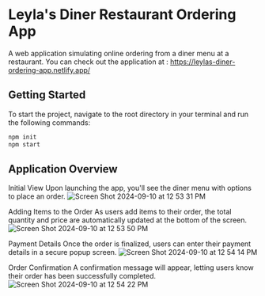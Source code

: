 # Leyla's Diner Restaurant Ordering App

A web application simulating online ordering from a diner menu at a restaurant. You can check out the application at : https://leylas-diner-ordering-app.netlify.app/ 

## Getting Started

To start the project, navigate to the root directory in your terminal and run the following commands:

```bash
npm init
npm start
```

## Application Overview
Initial View
Upon launching the app, you'll see the diner menu with options to place an order.
![Screen Shot 2024-09-10 at 12 53 31 PM](https://github.com/user-attachments/assets/e4c513da-f751-4040-9294-e5ddea0afdb5)

Adding Items to the Order
As users add items to their order, the total quantity and price are automatically updated at the bottom of the screen.
![Screen Shot 2024-09-10 at 12 53 50 PM](https://github.com/user-attachments/assets/c103ccdc-e5ad-4bb1-a7a9-7dc4f0a03c36)

Payment Details
Once the order is finalized, users can enter their payment details in a secure popup screen.
![Screen Shot 2024-09-10 at 12 54 14 PM](https://github.com/user-attachments/assets/35ee7ebb-a9ce-4c00-bdda-71164e5e745c)


Order Confirmation
A confirmation message will appear, letting users know their order has been successfully completed.
![Screen Shot 2024-09-10 at 12 54 22 PM](https://github.com/user-attachments/assets/202ae973-7e0e-458c-ab11-b5d3a917bfc9)


